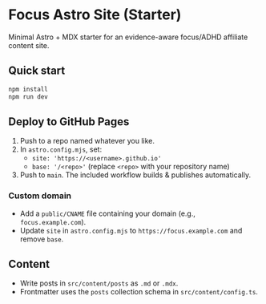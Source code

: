 # Focus Astro Site (Starter)

Minimal Astro + MDX starter for an evidence-aware focus/ADHD affiliate content site.

## Quick start
```bash
npm install
npm run dev
```

## Deploy to GitHub Pages
1) Push to a repo named whatever you like.
2) In `astro.config.mjs`, set:
   - `site: 'https://<username>.github.io'`
   - `base: '/<repo>'`  (replace `<repo>` with your repository name)
3) Push to `main`. The included workflow builds & publishes automatically.

### Custom domain
- Add a `public/CNAME` file containing your domain (e.g., `focus.example.com`).
- Update `site` in `astro.config.mjs` to `https://focus.example.com` and remove `base`.

## Content
- Write posts in `src/content/posts` as `.md` or `.mdx`.
- Frontmatter uses the `posts` collection schema in `src/content/config.ts`.
